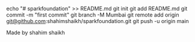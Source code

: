 echo "# sparkfoundation" >> README.md
git init
git add README.md
git commit -m "first commit"
git branch -M Mumbai
git remote add origin git@github.com:shahimshaikh/sparkfoundation.git
git push -u origin main

Made by shahim shaikh